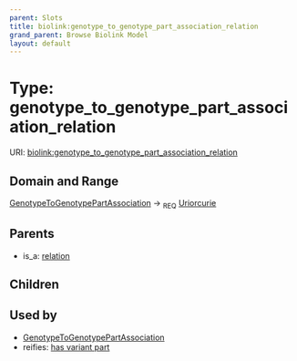 ```yaml
---
parent: Slots
title: biolink:genotype_to_genotype_part_association_relation
grand_parent: Browse Biolink Model
layout: default
---
```


# Type: genotype_to_genotype_part_association_relation




URI: [biolink:genotype_to_genotype_part_association_relation](https://w3id.org/biolink/vocab/genotype_to_genotype_part_association_relation)

## Domain and Range

[GenotypeToGenotypePartAssociation](GenotypeToGenotypePartAssociation.md) ->  <sub>REQ</sub> [Uriorcurie](types/Uriorcurie.md)

## Parents

 *  is_a: [relation](relation.md)

## Children


## Used by

 * [GenotypeToGenotypePartAssociation](GenotypeToGenotypePartAssociation.md)
 *  reifies: [has variant part](has_variant_part.md)
